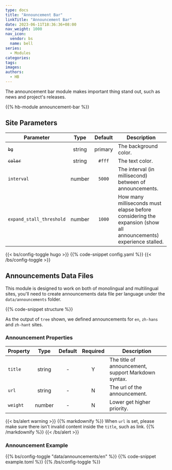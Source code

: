 ```yaml
---
type: docs
title: "Announcement Bar"
linkTitle: "Announcement Bar"
date: 2023-06-11T18:36:36+08:00
nav_weight: 1000
nav_icon:
  vendor: bs
  name: bell
series:
  - Modules
categories:
tags:
images:
authors:
  - HB
---
```


The announcement bar module makes important thing stand out, such as news and project's releases.

<!--more-->

{{% hb-module announcement-bar %}}

## Site Parameters

| Parameter   |  Type  | Default | Description                                             |
| ----------- | :----: | :-----: | ------------------------------------------------------- |
| ~~`bg`~~    | string | primary | The background color.                                   |
| ~~`color`~~ | string | `#fff`  | The text color.                                         |
| `interval`  | number | `5000`  | The interval (in millisecond) between of announcements. |
| `expand_stall_threshold` | number | `1000` | How many milliseconds must elapse before considering the expansion (show all announcements) experience stalled. |

{{< bs/config-toggle hugo >}}
{{% code-snippet config.yaml %}}
{{< /bs/config-toggle >}}

## Announcements Data Files

This module is designed to work on both of monolingual and multilingual sites, you'll need to create announcements data file per language under the `data/announcements` folder.

{{% code-snippet structure %}}

As the output of `tree` shown, we defined announcements for `en`, `zh-hans` and `zh-hant` sites.

### Announcement Properties

| Property |  Type  | Default | Required | Description                                         |
| -------- | :----: | :-----: | :------: | --------------------------------------------------- |
| `title`  | string |    -    |    Y     | The title of announcement, support Markdown syntax. |
| `url`    | string |    -    |    N     | The url of the announcement.                        |
| `weight` | number |    -    |    N     | Lower get higher priority.                          |

{{< bs/alert warning >}}
{{% markdownify %}}
When `url` is set, please make sure there isn't invalid content inside the `title`, such as link.
{{% /markdownify %}}
{{< /bs/alert >}}

### Announcement Example

{{% bs/config-toggle "data/announcements/en" %}}
{{% code-snippet example.toml %}}
{{% /bs/config-toggle %}}
